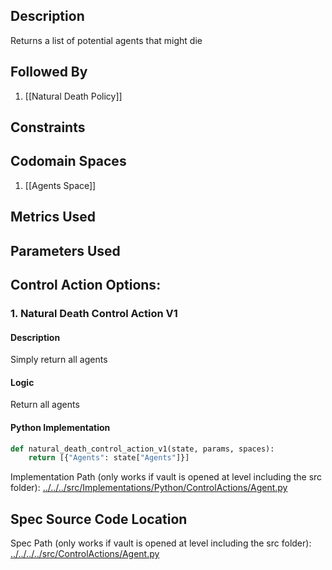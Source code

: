 ## Description

Returns a list of potential agents that might die
## Followed By
1. [[Natural Death Policy]]

## Constraints
## Codomain Spaces
1. [[Agents Space]]

## Metrics Used

## Parameters Used

## Control Action Options:
### 1. Natural Death Control Action V1
#### Description
Simply return all agents
#### Logic
Return all agents
#### Python Implementation
```python
def natural_death_control_action_v1(state, params, spaces):
    return [{"Agents": state["Agents"]}]
```
Implementation Path (only works if vault is opened at level including the src folder): [../../../src/Implementations/Python/ControlActions/Agent.py](../../../src/Implementations/Python/ControlActions/Agent.py)

## Spec Source Code Location

Spec Path (only works if vault is opened at level including the src folder): [../../../../src/ControlActions/Agent.py](../../../../src/ControlActions/Agent.py)

